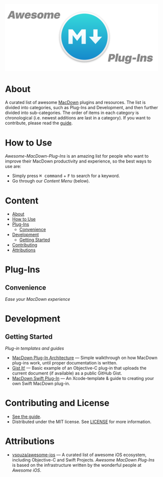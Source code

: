 <p align="center">
    <img src="https://raw.githubusercontent.com/chriszielinski/awesome-macdown-plug-ins/master/.readme-assets/header.png" alt="Header">
</p>

About
=====

A curated list of awesome [MacDown](https://macdown.uranusjr.com) plugins and resources.
The list is divided into categories, such as Plug-Ins and Development, and then further divided into sub-categories. The order of items in each category is chronological (i.e. newest additions are last in a category). If you want to contribute, please read the [guide](https://github.com/chriszielinski/awesome-macdown-plug-ins/blob/master/.github/CONTRIBUTING.md).

How to Use
==========

_Awesome-MacDown-Plug-Ins_ is an amazing list for people who want to improve their MacDown productivity and experience, so the best ways to use are:

 - Simply press <kbd>⌘ command</kbd> + <kbd>F</kbd> to search for a keyword.
 - Go through our *Content Menu* (below).


Content
=======

 - [About](#about)
 - [How to Use](#how-to-use)
 - [Plug-Ins](#plug-ins)
    - [Convenience](#convenience)
 - [Development](#development)
    - [Getting Started](#getting-started)
 - [Contributing](#contributing-and-license)
 - [Attributions](#attributions)


Plug-Ins
========

Convenience
-----------

*Ease your MacDown experience*


Development
===========

Getting Started
---------------

*Plug-in templates and guides*

 - [MacDown Plug-In Architecture](https://github.com/MacDownApp/macdown-gistit#the-macdown-plug-in-architecture) — Simple walkthrough on how MacDown plug-ins work, until proper documentation is written.
 - [Gist It!](https://github.com/MacDownApp/macdown-gistit) — Basic example of an Objective-C plug-in that uploads the current document (if available) as a public GitHub Gist.
 - [MacDown Swift Plug-In](https://developer.apple.com/library/archive/documentation/Cocoa/Conceptual/OOP_ObjC/Introduction/Introduction.html) — An Xcode-template & guide to creating your own Swift MacDown plug-in.


Contributing and License
========================

 - [See the guide](https://github.com/chriszielinski/awesome-macdown-plug-ins/blob/master/.github/CONTRIBUTING.md).
 - Distributed under the MIT license. See [LICENSE](https://github.com/chriszielinski/awesome-macdown-plug-ins/blob/master/LICENSE) for more information.


Attributions
============

 - [vsouza/awesome-ios](https://github.com/vsouza/awesome-ios) — A curated list of awesome iOS ecosystem, including Objective-C and Swift Projects. _Awesome MacDown Plug-Ins_ is based on the infrastructure written by the wonderful people at _Awesome iOS_.